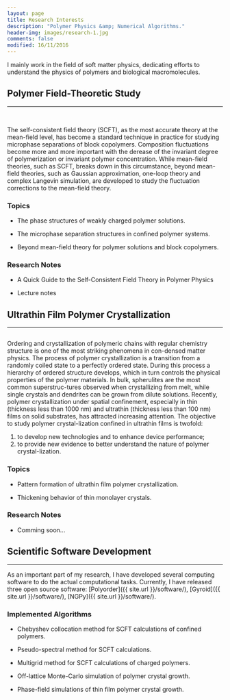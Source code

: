 ```yaml
---
layout: page
title: Research Interests
description: "Polymer Physics &amp; Numerical Algorithms."
header-img: images/research-1.jpg
comments: false
modified: 16/11/2016
---
```


I mainly work in the field of soft matter physics, dedicating efforts to understand the physics of polymers and biological macromolecules.

## Polymer Field-Theoretic Study
-----

<figure class="third">
    <img src="{{ site.url }}/images/research/bcc.png" alt="">
    <img src="{{ site.url }}/images/research/hex.png" alt="">
    <img src="{{ site.url }}/images/research/gyroid.png" alt="">
</figure>

The self-consistent field theory (SCFT), as the most accurate theory at the mean-field level, has become a standard technique in practice for studying microphase separations of block copolymers. Composition fluctuations become more and more important with the derease of the invariant degree of polymerization or invariant polymer concentration. While mean-field theories, such as SCFT, breaks down in this circumstance, beyond mean-field theories, such as Gaussian approximation, one-loop theory and complex Langevin simulation, are developed to study the fluctuation corrections to the mean-field theory.

### Topics

* The phase structures of weakly charged polymer solutions.

* The microphase separation structures in confined polymer systems.

* Beyond mean-field theory for polymer solutions and block copolymers.

### Research Notes

* A Quick Guide to the Self-Consistent Field Theory in Polymer Physics

* Lecture notes

## Ultrathin Film Polymer Crystallization
-----

<figure>
    <img src="{{ site.url }}/images/research/peo.png" alt="">
</figure>

Ordering and crystallization of polymeric chains with regular chemistry structure is one of the most striking phenomena in con-densed matter physics.
The process of polymer crystallization is a transition from a randomly coiled state to a perfectly ordered state. During this process a hierarchy of ordered structure develops, which in turn controls the physical properties of the polymer materials. In bulk, spherulites are the most common superstruc-tures observed when crystallizing from melt, while single crystals and dendrites can be grown from dilute solutions. Recently, polymer crystallization under spatial confinement, especially in thin (thickness less than 1000 nm) and ultrathin (thickness less than 100 nm) films on solid substrates, has attracted increasing attention. The objective to study polymer crystal-lization confined in ultrathin films is twofold:

1. to develop new technologies and to enhance device performance;
2. to provide new evidence to better understand the nature of polymer crystal-lization.

### Topics

* Pattern formation of ultrathin film polymer crystallization.

* Thickening behavior of thin monolayer crystals.

### Research Notes

* Comming soon...

## Scientific Software Development
-----

As an important part of my research, I have developed several computing software to do the actual computational tasks. Currently, I have released three open source software: [Polyorder]({{ site.url }}/software/), [Gyroid]({{ site.url }}/software/), [NGPy]({{ site.url }}/software/).

### Implemented Algorithms

* Chebyshev collocation method for SCFT calculations of confined polymers.

* Pseudo-spectral method for SCFT calculations.

* Multigrid method for SCFT calculations of charged polymers.

* Off-lattice Monte-Carlo simulation of polymer crystal growth.

* Phase-field simulations of thin film polymer crystal growth.
